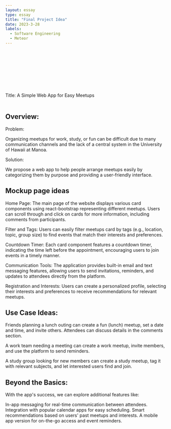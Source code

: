 ```yaml
---
layout: essay
type: essay
title: "Final Project Idea"
date: 2023-3-28
labels:
  - Software Engineering
  - Meteor
---
```


<br><br><br><br><br><br><br>


Title: A Simple Web App for Easy Meetups
<br><br>

## Overview:

Problem:

Organizing meetups for work, study, or fun can be difficult due to many communication channels and the lack of a central system in the University of Hawaii at Manoa.

Solution:

We propose a web app to help people arrange meetups easily by categorizing them by purpose and providing a user-friendly interface.




## Mockup page ideas

Home Page: The main page of the website displays various card components using react-bootstrap representing different meetups. Users can scroll through and click on cards for more information, including comments from participants.

Filter and Tags: Users can easily filter meetups card by tags (e.g., location, topic, group size) to find events that match their interests and preferences.

Countdown Timer: Each card component features a countdown timer, indicating the time left before the appointment, encouraging users to join events in a timely manner.

Communication Tools: The application provides built-in email and text messaging features, allowing users to send invitations, reminders, and updates to attendees directly from the platform.

Registration and Interests: Users can create a personalized profile, selecting their interests and preferences to receive recommendations for relevant meetups.


## Use Case Ideas:

Friends planning a lunch outing can create a fun (lunch) meetup, set a date and time, and invite others. Attendees can discuss details in the comments section.

A work team needing a meeting can create a work meetup, invite members, and use the platform to send reminders.

A study group looking for new members can create a study meetup, tag it with relevant subjects, and let interested users find and join.



## Beyond the Basics:

With the app's success, we can explore additional features like:

In-app messaging for real-time communication between attendees.
Integration with popular calendar apps for easy scheduling.
Smart recommendations based on users' past meetups and interests.
A mobile app version for on-the-go access and event reminders.
